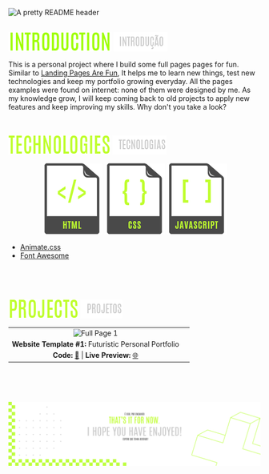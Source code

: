![A pretty README header](./1-futuristic-personal-portfolio/assets/Readme-files/Readme-Header.png)
<br />
<br />

![Introduction](https://github.com/malunaridev/MalunariDev/blob/master/assets/Readme-Introduction.png?raw=true) ![Introdução](https://github.com/malunaridev/MalunariDev/blob/master/assets/Readme-Introducao.png?raw=true)


This is a personal project where I build some full pages pages for fun. Similar to [Landing Pages Are Fun](https://github.com/malunaridev/Landing-Pages-Are-Fun), It helps me to learn new things, test new technologies and keep my portfolio growing everyday. All the pages examples were found on internet: none of them were designed by me. As my knowledge grow, I will keep coming back to old projects to apply new features and keep improving my skills. Why don't you take a look?
<br />
<br />
<br />

![Technologies used](https://github.com/malunaridev/MalunariDev/blob/master/assets/Readme-Technologies.png?raw=true) ![Tecnologias utilizadas](https://github.com/malunaridev/MalunariDev/blob/master/assets/Readme-Tecnologias.png?raw=true)

<p align="center">
  <img src="https://github.com/malunaridev/MalunariDev/blob/master/assets/Tech-HTML.png?raw=true">
  <img src="https://github.com/malunaridev/MalunariDev/blob/master/assets/Tech-CSS.png?raw=true">
  <img src="https://github.com/malunaridev/MalunariDev/blob/master/assets/Tech-JavaScript.png?raw=true">
</p>

- [Animate.css](https://animate.style/)
- [Font Awesome](https://fontawesome.com/)

<br />
<br />
<br />

![Projects](https://github.com/malunaridev/MalunariDev/blob/master/assets/Readme-Projects.png?raw=true) ![Projetos](https://github.com/malunaridev/MalunariDev/blob/master/assets/Readme-Projetos.png?raw=true)


|         |             |    
| :-------------:|:-------------:|
| ![Full Page 1](./1-futuristic-personal-portfolio/assets/Readme-files/Readme-Mockup.png) |  |
| **Website Template #1:** Futuristic Personal Portfolio   |   
| **Code:** [📄](https://github.com/malunaridev/Full-Pages-Are-Also-Fun/tree/master/futuristic-personal-portfolio) \| **Live Preview:** [🌐](https://fpaaf-futuristic-personal-portfolio.vercel.app/) | 

<br />
<br />
<br />

![A pretty README footer](https://github.com/malunaridev/MalunariDev/blob/master/assets/Readme-Footer.png?raw=true)